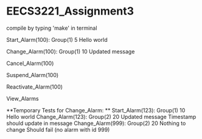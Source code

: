 # EECS3221_Assignment3

compile by typing 'make' in terminal



Start_Alarm(100): Group(1) 5 Hello world

Change_Alarm(100): Group(1) 10 Updated message

Cancel_Alarm(100)

Suspend_Alarm(100)

Reactivate_Alarm(100)

View_Alarms

**Temporary Tests for Change_Alarm:
**
Start_Alarm(123): Group(1) 10 Hello world
Change_Alarm(123): Group(2) 20 Updated message 
    Timestamp should update in message
Change_Alarm(999): Group(2) 20 Nothing to change
    Should fail (no alarm with id 999)
